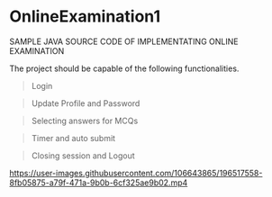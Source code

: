 # OnlineExamination1
SAMPLE JAVA SOURCE CODE OF IMPLEMENTATING ONLINE EXAMINATION

The project should be capable of the following functionalities.

>Login

>Update Profile and Password

>Selecting answers for MCQs

>Timer and auto submit

>Closing session and Logout


https://user-images.githubusercontent.com/106643865/196517558-8fb05875-a79f-471a-9b0b-6cf325ae9b02.mp4